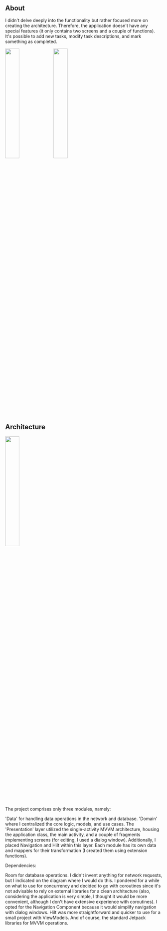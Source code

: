## About

I didn't delve deeply into the functionality but rather focused more on creating the architecture. 
Therefore, the application doesn't have any special features (it only contains two screens and a couple of functions). 
It's possible to add new tasks, modify task descriptions, and mark something as completed.

<img width="30%" align="center" src="https://github.com/ShMike6491/TodoAppCleanMVVM/blob/master/screenshot_1.jpeg?raw=true"> 
<img width="30%" align="center" src="https://github.com/ShMike6491/TodoAppCleanMVVM/blob/master/screenshot_2.jpeg?raw=true"> 

## Architecture

<img width="30%" align="center" src="https://github.com/ShMike6491/TodoAppCleanMVVM/blob/master/architecture.jpeg?raw=true"> 

The project comprises only three modules, namely:

'Data' for handling data operations in the network and database.
'Domain' where I centralized the core logic, models, and use cases.
The 'Presentation' layer utilized the single-activity MVVM architecture, housing the application class, the main activity, and a couple of fragments implementing screens (for editing, I used a dialog window). Additionally, I placed Navigation and Hilt within this layer.
Each module has its own data and mappers for their transformation (I created them using extension functions).

Dependencies:

Room for database operations. I didn't invent anything for network requests, but I indicated on the diagram where I would do this. 
I pondered for a while on what to use for concurrency and decided to go with coroutines since it's not advisable to rely on external libraries for a clean architecture 
(also, considering the application is very simple, I thought it would be more convenient, although I don't have extensive experience with coroutines). 
I opted for the Navigation Component because it would simplify navigation with dialog windows. 
Hilt was more straightforward and quicker to use for a small project with ViewModels. And of course, the standard Jetpack libraries for MVVM operations.

